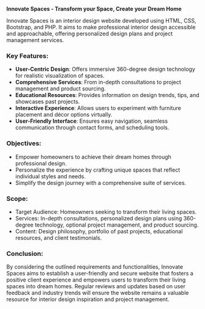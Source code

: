 
**Innovate Spaces - Transform your Space, Create your Dream Home**

Innovate Spaces is an interior design website developed using HTML, CSS, Bootstrap, and PHP. It aims to make professional interior design accessible and approachable, offering personalized design plans and project management services. 

### Key Features:
- **User-Centric Design**: Offers immersive 360-degree design technology for realistic visualization of spaces.
- **Comprehensive Services**: From in-depth consultations to project management and product sourcing.
- **Educational Resources**: Provides information on design trends, tips, and showcases past projects.
- **Interactive Experience**: Allows users to experiment with furniture placement and décor options virtually.
- **User-Friendly Interface**: Ensures easy navigation, seamless communication through contact forms, and scheduling tools.

### Objectives:
- Empower homeowners to achieve their dream homes through professional design.
- Personalize the experience by crafting unique spaces that reflect individual styles and needs.
- Simplify the design journey with a comprehensive suite of services.

### Scope:
- Target Audience: Homeowners seeking to transform their living spaces.
- Services: In-depth consultations, personalized design plans using 360-degree technology, optional project management, and product sourcing.
- Content: Design philosophy, portfolio of past projects, educational resources, and client testimonials.

### Conclusion:
By considering the outlined requirements and functionalities, Innovate Spaces aims to establish a user-friendly and secure website that fosters a positive client experience and empowers users to transform their living spaces into dream homes. Regular reviews and updates based on user feedback and industry trends will ensure the website remains a valuable resource for interior design inspiration and project management.

